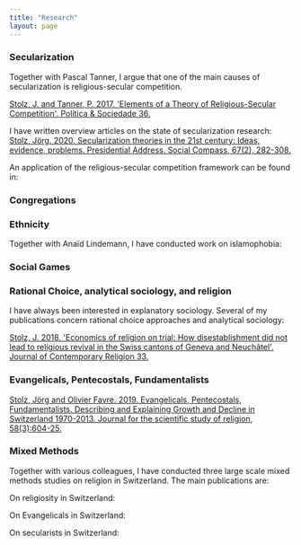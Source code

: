 ```yaml
---
title: "Research" 
layout: page
---
```


### Secularization
Together with Pascal Tanner, I argue that one of the main causes of secularization is religious-secular competition.

[Stolz, J. and Tanner, P. 2017. 'Elements of a Theory of Religious-Secular Competition'. Política & Sociedade 36.](xxxx)


I have written overview articles on the state of secularization research: 
[Stolz, Jörg. 2020. Secularization theories in the 21st century: Ideas, evidence, problems. Presidential Address. Social Compass, 67(2), 282-308.](xxx)

An application of the religious-secular competition framework can be found in:


### Congregations


### Ethnicity
Together with Anaïd Lindemann, I have conducted work on islamophobia: 


### Social Games


### Rational Choice, analytical sociology, and religion
I have always been interested in explanatory sociology. Several of my publications concern rational choice approaches and analytical sociology:

[Stolz, J. 2018. 'Economics of religion on trial: How disestablishment did not lead to religious revival in the Swiss cantons of Geneva and Neuchâtel'. Journal of Contemporary Religion 33.](xxxx)


### Evangelicals, Pentecostals, Fundamentalists
[Stolz, Jörg and Olivier Favre. 2019. Evangelicals, Pentecostals, Fundamentalists. Describing and Explaining Growth and Decline in Switzerland 1970-2013. Journal for the scientific study of religion, 58(3):604-25.](xxx)

### Mixed Methods

Together with various colleagues, I have conducted three large scale mixed methods studies on religion in Switzerland. The main publications are: 

On religiosity in Switzerland: 

On Evangelicals in Switzerland: 

On secularists in Switzerland: 






